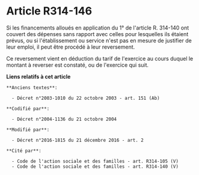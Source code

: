 # Article R314-146

Si les financements alloués en application du 1° de l'article R. 314-140 ont couvert des dépenses sans rapport avec celles
pour lesquelles ils étaient prévus, ou si l'établissement ou service n'est pas en mesure de justifier de leur emploi, il peut
être procédé à leur reversement. 

Ce reversement vient en déduction du tarif de l'exercice au cours duquel le montant à reverser est constaté, ou de l'exercice
qui suit.

**Liens relatifs à cet article**

	**Anciens textes**:

	  - Décret n°2003-1010 du 22 octobre 2003 - art. 151 (Ab)

	**Codifié par**:

	  - Décret n°2004-1136 du 21 octobre 2004

	**Modifié par**:

	  - Décret n°2016-1815 du 21 décembre 2016 - art. 2

	**Cité par**:

	  - Code de l'action sociale et des familles - art. R314-105 (V)
	  - Code de l'action sociale et des familles - art. R314-140 (V)
